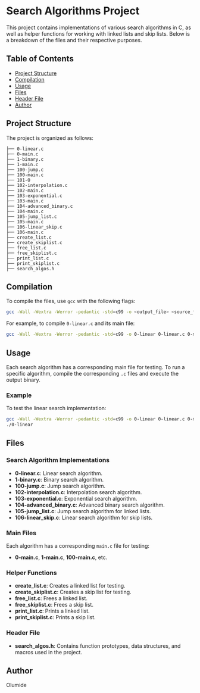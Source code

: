# Search Algorithms Project

This project contains implementations of various search algorithms in C, as well as helper functions for working with linked lists and skip lists. Below is a breakdown of the files and their respective purposes.

## Table of Contents

- [Project Structure](#project-structure)
- [Compilation](#compilation)
- [Usage](#usage)
- [Files](#files)
- [Header File](#header-file)
- [Author](#author)

## Project Structure

The project is organized as follows:

```
├── 0-linear.c
├── 0-main.c
├── 1-binary.c
├── 1-main.c
├── 100-jump.c
├── 100-main.c
├── 101-O
├── 102-interpolation.c
├── 102-main.c
├── 103-exponential.c
├── 103-main.c
├── 104-advanced_binary.c
├── 104-main.c
├── 105-jump_list.c
├── 105-main.c
├── 106-linear_skip.c
├── 106-main.c
├── create_list.c
├── create_skiplist.c
├── free_list.c
├── free_skiplist.c
├── print_list.c
├── print_skiplist.c
├── search_algos.h
```

## Compilation

To compile the files, use `gcc` with the following flags:

```bash
gcc -Wall -Wextra -Werror -pedantic -std=c99 -o <output_file> <source_files>
```

For example, to compile `0-linear.c` and its main file:

```bash
gcc -Wall -Wextra -Werror -pedantic -std=c99 -o 0-linear 0-linear.c 0-main.c
```

## Usage

Each search algorithm has a corresponding main file for testing. To run a specific algorithm, compile the corresponding `.c` files and execute the output binary.

### Example

To test the linear search implementation:

```bash
gcc -Wall -Wextra -Werror -pedantic -std=c99 -o 0-linear 0-linear.c 0-main.c
./0-linear
```

## Files

### Search Algorithm Implementations

- **0-linear.c**: Linear search algorithm.
- **1-binary.c**: Binary search algorithm.
- **100-jump.c**: Jump search algorithm.
- **102-interpolation.c**: Interpolation search algorithm.
- **103-exponential.c**: Exponential search algorithm.
- **104-advanced_binary.c**: Advanced binary search algorithm.
- **105-jump_list.c**: Jump search algorithm for linked lists.
- **106-linear_skip.c**: Linear search algorithm for skip lists.

### Main Files

Each algorithm has a corresponding `main.c` file for testing:

- **0-main.c**, **1-main.c**, **100-main.c**, etc.

### Helper Functions

- **create_list.c**: Creates a linked list for testing.
- **create_skiplist.c**: Creates a skip list for testing.
- **free_list.c**: Frees a linked list.
- **free_skiplist.c**: Frees a skip list.
- **print_list.c**: Prints a linked list.
- **print_skiplist.c**: Prints a skip list.

### Header File

- **search_algos.h**: Contains function prototypes, data structures, and macros used in the project.

## Author

Olumide
